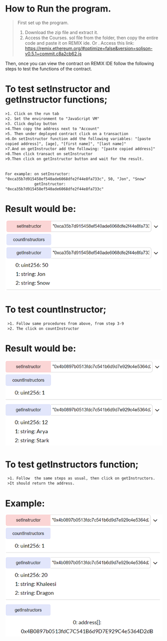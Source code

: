 
#  How to Run the program. 
  > First set up the program. 
  > 1. Download the zip file and extract it.
  > 2. Access the Courses. sol file from the folder, then copy the entire code and paste it on REMIX ide.
  Or
  > . Access this link: https://remix.ethereum.org/#optimize=false&version=soljson-v0.5.1+commit.c8a2cb62.js

Then, once you can view the contract on REMIX IDE follow the following steps to test the functions of the contract.

# To test setInstructor and getInstructor functions;
    >1. Click on the run tab
    >2. Set the environment to "JavaScript VM"
    >3. Click deploy button
    >4.Then copy the address next to "Account"
    >5. Then under deployed contract click on a transaction
    >6.On setInstructor function add the following variables: "[paste copied address]", [age], "[first name]", "[last name]"
    >7.And on getInstructor add the following: "[paste copied address]"
    >8.Then click transact on setInstructor
    >9.Then click on getInstructor button and wait for the result.
    

    For example: on setInsructor: "0xca35b7d915458ef540ade6068dfe2f44e8fa733c", 50, "Jon", "Snow"
                 getInstructor: "0xca35b7d915458ef540ade6068dfe2f44e8fa733c"
             
 # Result would be:
 ![image](https://github.com/Dilianny/BlockchainHW4/blob/master/HW4%20images/getInstructor.PNG)
 
 # To test countInstructor;
     >1. Follow same procedures from above, from step 3-9
     >2. The click on countInstructor
 
# Result would be: 
 ![image](https://github.com/Dilianny/BlockchainHW4/blob/master/HW4%20images/countInstructor.PNG)
 
 # To test getInstructors function;
     >1. Follow  the same steps as usual, then click on getInstructors.
     >It should return the address.

 # Example: 
 ![image](https://github.com/Dilianny/BlockchainHW4/blob/master/HW4%20images/getInstructors.PNG)
 
 





